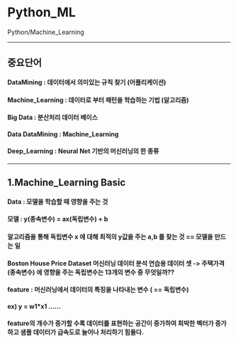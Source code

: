 # Python_ML
Python/Machine_Learning
***
## 중요단어
#### DataMining : 데이터에서 의미있는 규칙 찾기 (어플리케이션)
#### Machine_Learning : 데이터로 부터 패턴을 학습하는 기법 (알고리즘)

#### Big Data : 분산처리 데이터 베이스
#### Data DataMining : Machine_Learning

#### Deep_Learning : Neural Net 기반의 머신러닝의 한 종류
***
## 1.Machine_Learning Basic
#### Data : 모델을 학습할 때 영향을 주는 것
#### 모델 : y(종속변수) = ax(독립변수) + b
#### 알고리즘을 통해 독립변수 x 에 대해 최적의 y값을 주는 a,b 를 찾는 것 == 모델을 만드는 일
#### Boston House Price Dataset 머신러닝 데이터 분석 연습용 데이터 셋 -> 주택가격(종속변수) 에 영향을 주는 독립변수는 13개의 변수 중 무엇일까??
#### feature : 머신러닝에서 데이터의 특징을 나타내는 변수 ( == 독립변수)
#### ex) y = w1*x1 ......
#### feature의 개수가 증가할 수록 데이터를 표현하는 공간이 증가하여 희박한 벡터가 증가하고 샘플 데이터가 급속도로 늘어나 처리하기 힘들다.
